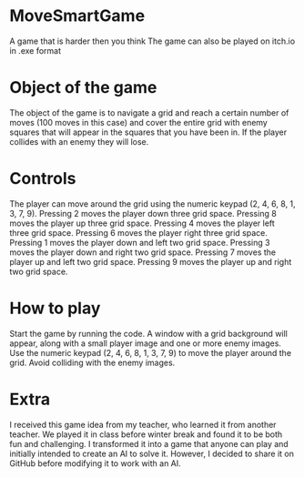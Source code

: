 # MoveSmartGame
A game that is harder then you think
The game can also be played on itch.io in .exe format

# Object of the game
The object of the game is to navigate a grid and reach a certain number of moves (100 moves in this case) and cover the entire grid with enemy squares that will appear in the squares that you have been in. If the player collides with an enemy they will lose.

# Controls
The player can move around the grid using the numeric keypad (2, 4, 6, 8, 1, 3, 7, 9).
Pressing 2 moves the player down three grid space.
Pressing 8 moves the player up three grid space.
Pressing 4 moves the player left three grid space.
Pressing 6 moves the player right three grid space.
Pressing 1 moves the player down and left two grid space.
Pressing 3 moves the player down and right two grid space.
Pressing 7 moves the player up and left two grid space.
Pressing 9 moves the player up and right two grid space.

# How to play
Start the game by running the code.
A window with a grid background will appear, along with a small player image and one or more enemy images.
Use the numeric keypad (2, 4, 6, 8, 1, 3, 7, 9) to move the player around the grid.
Avoid colliding with the enemy images.

# Extra
I received this game idea from my teacher, who learned it from another teacher. We played it in class before winter break and found it to be both fun and challenging. I transformed it into a game that anyone can play and initially intended to create an AI to solve it. However, I decided to share it on GitHub before modifying it to work with an AI.
